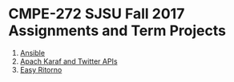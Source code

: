 # CMPE-272 SJSU Fall 2017 Assignments and Term Projects

1. [Ansible](https://github.com/shriaithal/Shield_dev/blob/master/ansible/Shield_CMPE272_Assignment_1_Ansible_2.pdf)
2. [Apach Karaf and Twitter APIs](https://github.com/shriaithal/Shield_dev/blob/master/twitterkaraf/Shield_Apache_Karaf_Twitter.docx.pdf)
3. [Easy Ritorno](https://github.com/shriaithal/Shield_dev/tree/master/easyritorno) 
